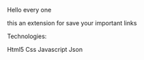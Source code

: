 Hello every one

this an extension for save your important links 

Technologies:

Html5
Css
Javascript
Json

